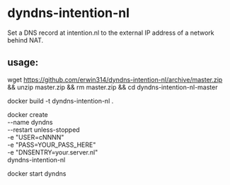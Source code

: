 # dyndns-intention-nl
Set a DNS record at intention.nl to the external IP address of a network behind NAT.

## usage: ##

wget https://github.com/erwin314/dyndns-intention-nl/archive/master.zip &&
unzip master.zip &&
rm master.zip &&
cd dyndns-intention-nl-master

docker build -t dyndns-intention-nl .

docker create \
 --name dyndns \
 --restart unless-stopped \
 -e "USER=cNNNN" \
 -e "PASS=YOUR_PASS_HERE" \
 -e "DNSENTRY=your.server.nl" \
 dyndns-intention-nl

docker start dyndns

